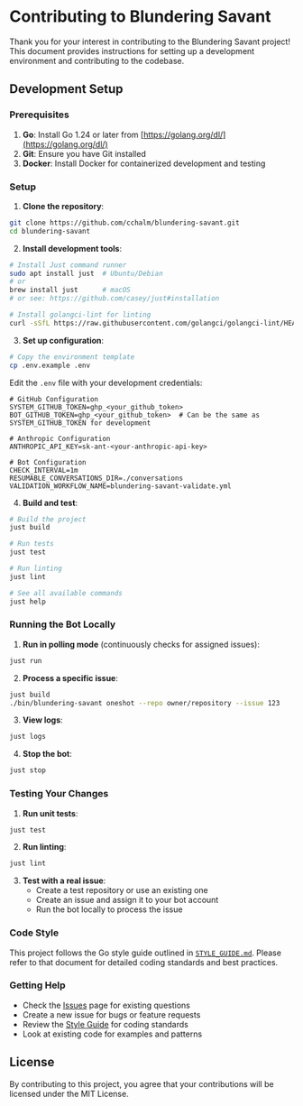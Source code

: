 # Contributing to Blundering Savant

Thank you for your interest in contributing to the Blundering Savant project! This document provides instructions for setting up a development environment and contributing to the codebase.

## Development Setup

### Prerequisites

1. **Go**: Install Go 1.24 or later from [https://golang.org/dl/](https://golang.org/dl/)
2. **Git**: Ensure you have Git installed
3. **Docker**: Install Docker for containerized development and testing

### Setup

1. **Clone the repository**:
```bash
git clone https://github.com/cchalm/blundering-savant.git
cd blundering-savant
```

2. **Install development tools**:
```bash
# Install Just command runner
sudo apt install just  # Ubuntu/Debian
# or
brew install just      # macOS
# or see: https://github.com/casey/just#installation

# Install golangci-lint for linting
curl -sSfL https://raw.githubusercontent.com/golangci/golangci-lint/HEAD/install.sh | sh -s -- -b $(go env GOPATH)/bin
```

3. **Set up configuration**:
```bash
# Copy the environment template
cp .env.example .env
```

Edit the `.env` file with your development credentials:

```env
# GitHub Configuration
SYSTEM_GITHUB_TOKEN=ghp_<your_github_token>
BOT_GITHUB_TOKEN=ghp_<your_github_token>  # Can be the same as SYSTEM_GITHUB_TOKEN for development

# Anthropic Configuration
ANTHROPIC_API_KEY=sk-ant-<your-anthropic-api-key>

# Bot Configuration
CHECK_INTERVAL=1m
RESUMABLE_CONVERSATIONS_DIR=./conversations
VALIDATION_WORKFLOW_NAME=blundering-savant-validate.yml
```

4. **Build and test**:
```bash
# Build the project
just build

# Run tests
just test

# Run linting
just lint

# See all available commands
just help
```

### Running the Bot Locally

1. **Run in polling mode** (continuously checks for assigned issues):
```bash
just run
```

2. **Process a specific issue**:
```bash
just build
./bin/blundering-savant oneshot --repo owner/repository --issue 123
```

3. **View logs**:
```bash
just logs
```

4. **Stop the bot**:
```bash
just stop
```

### Testing Your Changes

1. **Run unit tests**:
```bash
just test
```

2. **Run linting**:
```bash
just lint
```

3. **Test with a real issue**:
   - Create a test repository or use an existing one
   - Create an issue and assign it to your bot account
   - Run the bot locally to process the issue

### Code Style

This project follows the Go style guide outlined in [`STYLE_GUIDE.md`](STYLE_GUIDE.md). Please refer to that document for detailed coding standards and best practices.

### Getting Help

- Check the [Issues](https://github.com/cchalm/blundering-savant/issues) page for existing questions
- Create a new issue for bugs or feature requests
- Review the [Style Guide](STYLE_GUIDE.md) for coding standards
- Look at existing code for examples and patterns

## License

By contributing to this project, you agree that your contributions will be licensed under the MIT License.